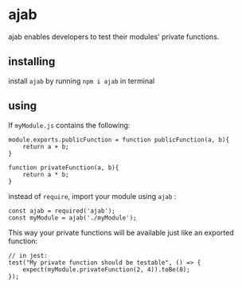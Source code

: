 # ajab

ajab enables developers to test their modules' private functions.

## installing

install `ajab` by running `npm i ajab` in terminal

## using

If `myModule.js` contains the following:

    module.exports.publicFunction = function publicFunction(a, b){
        return a + b;
    }

    function privateFunction(a, b){
        return a * b;
    }

instead of `require`, import your module using `ajab` :

    const ajab = required('ajab');
    const myModule = ajab('./myModule');

This way your private functions will be available just like an exported function:

    // in jest:
    test("My private function should be testable", () => {
        expect(myModule.privateFunction(2, 4)).toBe(8);
    });
